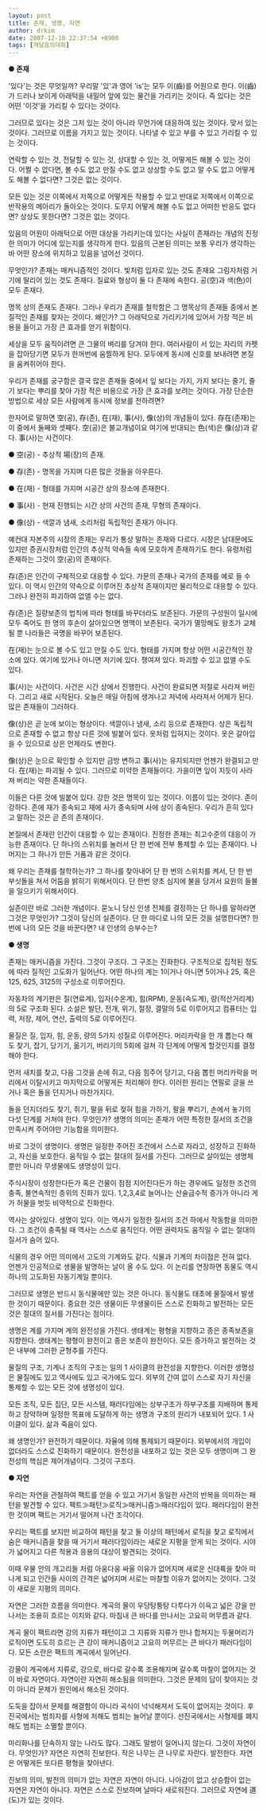 ```yaml
---
layout: post
title: 존재, 생명, 자연
author: drkim
date: 2007-12-10 22:37:54 +0900
tags: [깨달음의대화]
---
```

**● 존재**

'있다'는 것은 무엇일까? 우리말 '있'과 영어 'is'는 모두 이(齒)를 어원으로 한다. 이(齒)가 드러나 보이게 아래턱을 내밀어 앞에 있는 물건을 가리키는 것이다. 즉 있다는 것은 어떤 '이것'을 가리킬 수 있다는 것이다. 

그러므로 있다는 것은 그저 있는 것이 아니라 무언가에 대응하여 있는 것이다. 맞서 있는 것이다. 그러므로 이름을 가지고 있는 것이다. 나타낼 수 있고 부를 수 있고 가리킬 수 있는 것이다. 

연락할 수 있는 것, 전달할 수 있는 것, 상대할 수 있는 것, 어떻게든 해볼 수 있는 것이다. 어쩔 수 없다면, 볼 수도 없고 만질 수도 없고 상상할 수도 없고 알 수도 없고 어떻게도 해볼 수 없다면? 그것은 없는 것이다. 

모든 있는 것은 이쪽에서 저쪽으로 어떻게든 작용할 수 있고 반대로 저쪽에서 이쪽으로 반작용의 메아리가 돌아오는 것이다. 도무지 어떻게 해볼 수도 없고 어떠한 반응도 없다면? 상상도 못한다면? 그것은 없는 것이다. 

있음의 어원이 아래턱으로 어떤 대상을 가리키는데 있다는 사실이 존재라는 개념의 진정한 의미가 어디에 있는지를 생각하게 한다. 있음의 근본된 의미는 보통 우리가 생각하는 바 어떤 장소에 위치하고 있음을 넘어선 것이다. 

무엇인가? 존재는 매커니즘적인 것이다. 빛처럼 입자로 있는 것도 존재요 그림자처럼 거기에 딸리어 있는 것도 존재다. 질료와 형상이 둘 다 존재에 속한다. 공(空)과 색(色)이 모두 존재다. 

명목 상의 존재도 존재다. 그러나 우리가 존재를 철학함은 그 명목상의 존재들 중에서 본질적인 존재를 찾자는 것이다. 왜인가? 그 아래턱으로 가리키기에 있어서 가장 적은 비용을 들이고 가장 큰 효과를 얻기 위함이다. 

세상을 모두 움직이려면 큰 그물의 벼리를 당겨야 한다. 여러사람이 서 있는 자리의 카펫을 잡아당기면 모두가 한꺼번에 움찔하게 된다. 모두에게 동시에 신호를 보내려면 본질을 움켜쥐어야 한다. 

우리가 존재를 궁구함은 결국 많은 존재들 중에서 잎 보다는 가지, 가지 보다는 줄기, 줄기 보다는 뿌리를 찾아 가장 적은 비용으로 가장 큰 효과를 보려는 것이다. 가장 단순한 방법으로 세상 모든 사람에게 동시에 정보를 전하려면?

한자어로 말하면 空(공), 存(존), 在(재), 事(사), 像(상)의 개념들이 있다. 存在(존재)는 이 중에서 둘째와 셋째다. 空(공)은 불교개념이요 여기에 반대되는 色(색)은 像(상)과 같다. 事(사)는 사건이다. 

● 空(공) - 추상적 場(장)의 존재. 
              
● 存(존) - 명목을 가지며 다른 많은 것들을 아우른다.
             
● 在(재) - 형태를 가지며 시공간 상의 장소에 존재한다. 
              
● 事(사) - 현재 진행되는 시간 상의 사건의 존재, 무형의 존재이다. 
              
● 像(상) - 색깔과 냄새, 소리처럼 독립적인 존재가 아니다. 

예컨대 자본주의 시장의 존재는 우리가 통상 말하는 존재와 다르다. 시장은 남대문에도 있지만 증권시장처럼 인간의 추상적 약속들 속에 모호하게 존재하기도 한다. 유령처럼 존재하는 그것이 空(공)의 존재이다. 

存(존)은 인간이 구체적으로 대응할 수 있다. 가문의 존재나 국가의 존재를 예로 들 수 있다. 이 역시 인간의 약속으로 이루어진 추상적 존재이지만 물리적으로 대응할 수 있다. 그러나 완전히 파괴하여 없앨 수는 없다. 

存(존)은 질량보존의 법칙에 따라 형태를 바꾸더라도 보존된다. 가문의 구성원이 일시에 모두 죽어도 한 명의 후손이 살아있으면 명맥이 보존된다. 국가가 멸망해도 왕조가 교체될 뿐 나라들은 국명을 바꾸어 보존된다. 

在(재)는 눈으로 볼 수도 있고 만질 수도 있다. 형태를 가지며 항상 어떤 시공간적인 장소에 있다. 여기에 있거나 아니면 저기에 있다. 쟁여져 있다. 파괴할 수 있고 없앨 수도 있다. 

事(사)는 사건이다. 사건은 시간 상에서 진행한다. 사건이 완료되면 저절로 사라져 버린다. 그리고 새로 시작된다. 오늘은 매일 아침에 생겨나고 저녁에 사라져서 어제가 된다. 많은 존재들이 그러하다. 

像(상)은 곧 눈에 보이는 형상이다. 색깔이나 냄새, 소리 등으로 존재한다. 상은 독립적으로 존재할 수 없고 항상 다른 것에 빌붙어 있다. 옷처럼 입혀지는 것이다. 옷은 갈아입을 수 있으므로 상은 언제라도 변한다. 

像(상)은 눈으로 확인할 수 있지만 금방 변하고 事(사)는 유지되지만 언젠가 완결되고 만다. 在(재)는 파괴될 수 있다. 그러므로 미약한 존재들이다. 가을이면 잎이 지듯이 사라져 버리는 약한 존재들이다. 

이들은 다른 것에 빌붙어 있다. 강한 것은 명목이 있는 것이다. 이름이 있는 것이다. 존이 강하다. 존에 재가 종속되고 재에 사가 종속되며 사에 상이 종속된다. 우리가 흔히 있다고 말하는 것은 곧 존의 존재이다. 

본질에서 존재란 인간이 대응할 수 있는 존재이다. 진정한 존재는 최고수준의 대응이 가능한 존재이다. 단 하나의 스위치를 눌러서 단 한 번에 전부 통제할 수 있는 존재이다. 나머지는 그 하나가 만든 거품과 같은 것이다. 

왜 우리는 존재를 철학하는가? 그 하나를 찾아내어 단 한 번의 스위치를 켜서, 단 한 번 부싯돌을 쳐서 어둠을 밝히기 위해서이다. 단 한번 양초 심지에 불을 당겨서 요원의 들불을 일으키기 위해서이다. 

실존이란 바로 그러한 개념이다. 묻노니 당신 인생 전체를 결정하는 단 하나를 말하라면 그것은 무엇인가? 그것이 당신의 실존이다. 단 한 마디로 나의 모든 것을 설명한다면? 한번에 나의 모든 것을 바꾼다면? 내 인생의 승부수는?

**● 생명**

존재는 매커니즘을 가진다. 그것이 구조다. 그 구조는 진화한다. 구조적으로 집적된 정도에 따라 질적인 고도화가 일어난다. 어떤 하나의 계는 1이거나 아니면 5이거나 25, 혹은 125, 625, 3125의 구성소로 이루어진다.

자동차의 계기판은 질(연료계), 입자(수온계), 힘(RPM), 운동(속도계), 량(적산거리계)의 5로 구조화 된다. 소설은 발단, 전개, 위기, 절정, 결말의 5로 이루어지고 컴퓨터는 입력, 저장, 제어, 연산, 출력의 5로 이루어진다.

물질은 질, 입자, 힘, 운동, 량의 5가지 성질로 이루어진다. 머리카락을 한 개 뽑는다 해도 찾기, 잡기, 당기기, 옮기기, 버리기의 5회에 걸쳐 각 단계에 어떻게 할것인지를 결정해야 한다. 

먼저 새치를 찾고, 다음 그것을 손에 쥐고, 다음 힘주어 당기고, 다음 뽑힌 머리카락을 머리에서 이탈시키고 마지막으로 어떻게든 처리해야 한다. 이러한 원리는 연필로 글을 쓰거나 혹은 돌을 던지거나 마찬가지다.

돌을 던지더라도 찾기, 쥐기, 팔을 뒤로 젖혀 힘을 가하기, 팔을 뿌리기, 손에서 놓기의 다섯 단계를 거쳐야 한다. 무엇인가? 생명의 의미는 존재가 어떤 특정한 질서의 조건을 만족시켜 주어야만 기능함을 의미한다. 

바로 그것이 생명이다. 생명은 일정한 주어진 조건에서 스스로 자라고, 성장하고 진화하고, 자신을 보호한다. 움직일 수 없는 절대의 질서를 가진다. 그러므로 살아있는 생명체 뿐만 아니라 무생물에도 생명성이 있다. 

주식시장이 성장한다든가 혹은 건물이 점점 지어진다든가 하는 경우에도 일정한 조건의 충족, 불연속적인 층위의 진화가 있다. 1,2,3,4로 늘어나는 산술급수적 증가가 아니라 게가 허물을 벗듯 비약적으로 진화한다.

역사는 살아있다. 생명이 있다. 이는 역사가 일정한 질서의 조건 하에서 작동함을 의미한다. 그 조건이 충족될 때 역사는 스스로 움직인다. 어떤 권력자도 움직일 수 없는 절대의 질서가 숨어 있다. 

식물의 경우 어떤 의미에서 고도의 기계와도 같다. 식물과 기계의 차이점은 전혀 없다. 언젠가 인공적으로 생물을 발명하는 날이 올 수도 있다. 이 논리를 연장하면 동물도 역시 하나의 고도화된 자동기계일 뿐이다. 

그러므로 생명은 반드시 동식물에만 있는 것은 아니다. 동식물도 태초에 물질에서 발생한 것이기 때문이다. 중요한 것은 생물이든 무생물이든 스스로 진화하고 발전하는 모든 것은 절대의 질서를 가진다는 점이다. 

생명은 계를 가지며 계의 완전성을 가진다. 생태계는 평형을 지향하고 종은 종족보존을 지향한다. 생태계는 평형이 완전이고 종은 보존이 완전이다. 모든 증가하고 발전하는 것은 내부에 그러한 균형추를 가진다. 

물질의 구조, 기계나 조직의 구조는 일의 1 사이클의 완전성을 지향한다. 이러한 생명성은 물질에도 있고 역사에도 있고 국가에도 있다. 외부의 간여 없이 스스로 자기 자신을 통제할 수 있는 모든 것에 생명성이 있다. 

모든 조직, 모든 집단, 모든 시스템, 패러다임에는 상부구조가 하부구조를 지배하며 통제하고 장악하며 일정한 목표에 도달하게 하는 생명과 구조의 원리가 내포되어 있다. 1 사이클이 있다. 삶과 죽음이 있다. 

왜 생명인가? 완전하기 때문이다. 자율에 의해 통제되기 때문이다. 외부에서의 개입이 없더라도 스스로 진화하기 때문이다. 완전성을 내포하고 있는 것은 모두 생명이며 그 완전성의 핵심은 제어개념이다. 그것이 구조다. 

**● 자연**

우리는 자연을 관철하여 팩트를 얻을 수 있고 거기서 동일한 사건의 반복을 의미하는 패턴을 발견할 수 있다. 팩트≫패턴≫로직≫매커니즘≫패러다임이 있다. 패러다임이 완전한 것이며 팩트는 거기서 떨어져 나간 조각이다.

우리는 팩트를 보지만 비교하여 패턴을 찾고 둘 이상의 패턴에서 로직을 찾고 로직에서 숨은 매커니즘을 찾을 때 거기서 패러다임이라는 새로운 지평을 얻게 되는 것이다. 시야가 넓어지고 다른 적용과 응용의 대상이 발견되는 것이다.

이때 우물 안의 개고리들 처럼 아웅다웅 싸울 이유가 없어지며 새로운 신대륙을 찾아 떠나게 되고 인간들 사이의 간격은 넓어지며 서로는 마찰할 이유가 없어지는 것이다. 그것이 새로운 지평의 의미다. 

자연은 그러한 흐름을 의미한다. 계곡의 물이 우당탕퉁탕 다투다가 이윽고 넓은 강을 만나서는 조용히 흐르는 이치와 같다. 마침내 큰 바다를 만나서는 고요히 머무름과 같다. 

계곡 물이 팩트라면 강의 지류가 패턴이고 그 지류와 지류가 만나 합쳐지는 두물머리가 로직이면 도도히 흐르는 큰 강이 매커니즘이고 고요히 머무르는 큰 바다가 패러다임이다. 모든 소란은 팩트의 계곡에서 일어난다. 

강물이 계곡에서 지류로, 강으로, 바다로 갈수록 조용해지며 갈수록 마찰이 없어지는 것이 바로 자연이다. 자연이란 자연히 해소됨을 의미한다. 그것은 문제의 답이 찾아지는 것이 아니라 문제가 원인에서 해소된 것이다.

도둑을 잡아서 문제를 해결함이 아니라 곡식이 넉넉해져서 도둑이 없어지는 것이다. 후진국에서는 범죄자를 사형에 처해도 범죄는 늘어날 뿐이다. 선진국에서는 사형제를 폐지해도 범죄는 소멸할 뿐이다.

마리화나를 단속하지 않는 나라도 많다. 그래도 말썽이 일어나지 않는다. 그것이 자연이다. 무엇인가? 자연은 자연히 진보한다. 작은 나무는 큰 나무로 자란다. 발전한다. 자연은 어떻게든 또다른 평형을 찾아낸다. 

진보의 의미, 발전의 의미가 없는 자연은 자연이 아니다. 나아감이 없고 상승함이 없는 자연은 자연이 아니다. 자연은 스스로 진보하며 날마다 새로워진다. 그러므로 자연에 道(도)가 있는 것이다.
